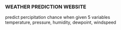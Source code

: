 ### WEATHER PREDICTION WEBSITE
predict percipitation chance when given 5 variables <br>
temperature, pressure, humidity, dewpoint, windspeed
